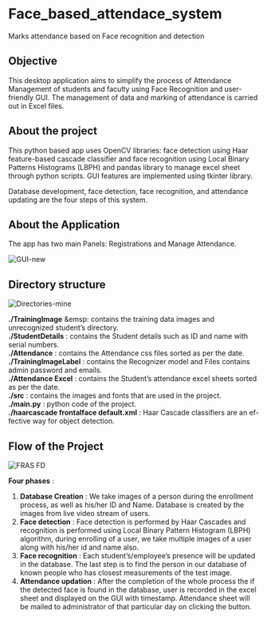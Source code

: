 # Face_based_attendace_system
Marks attendance based on Face recognition and detection

## Objective
This desktop application aims to simplify the process of Attendance Management of students and faculty using Face Recognition and user-friendly GUI. The management of data and marking of attendance is carried out in Excel files.

## About the project
This python based app uses OpenCV libraries: face detection using Haar feature-based cascade classifier and face recognition using Local Binary Patterns Histograms (LBPH) and pandas library to manage excel sheet through python scripts. GUI features are implemented using tkinter library.

Database development, face detection, face recognition, and attendance updating are the four steps of this system.

## About the Application
The app has two main Panels: Registrations and Manage Attendance.

![GUI-new](https://user-images.githubusercontent.com/41962976/130661445-b0c850ff-1983-4fcb-9947-23dbf98c9a96.png)

## Directory structure

![Directories-mine](https://user-images.githubusercontent.com/41962976/130661649-0128a914-654f-48e3-bb15-f27de1dd17b5.png)

**./TrainingImage**                       &emsp:       contains the training data images and unrecognized student’s directory.  
**./StudentDetails**                      :       contains the Student details such as ID and name with serial numbers.  
**./Attendance**                          :       contains the Attendance css files sorted as per the date.   
**./TrainingImageLabel**                  :       contains the Recognizer model and Files contains admin password and emails.  
**./Attendance Excel**                    :       contains the Student’s attendance excel sheets sorted as per the date.  
**./src**                                 :       contains the images and fonts that are used in the project.  
**./main.py**                             :       python code of the project.  
**./haarcascade frontalface default.xml** :       Haar Cascade classifiers are an ef- fective way for object detection.  

## Flow of the Project

![FRAS FD](https://user-images.githubusercontent.com/41962976/130662207-ac1aa2c6-2fd7-45cf-b427-46b504be84ad.jpg)

**Four phases** :  
  
1. **Database Creation** : We take images of a person during the enrollment process, as well as his/her ID and Name. Database is created by the images from live video stream of users.  
1. **Face detection** : Face detection is performed by Haar Cascades and recognition is performed using Local Binary Pattern Histogram (LBPH) algorithm, during enrolling of a user, we  take multiple images of a user along with his/her id and name also.   
1. **Face recognition** : Each student’s/employee’s presence will be updated in the database. The last step is to find the person in our database of known people who has closest measurements of the test image.  
1. **Attendance updation** : After the completion of the whole process the if the detected face is found in the database, user is recorded in the excel sheet and displayed on the GUI with timestamp. Attendance sheet will be mailed to administrator of that particular day on clicking the button.  
